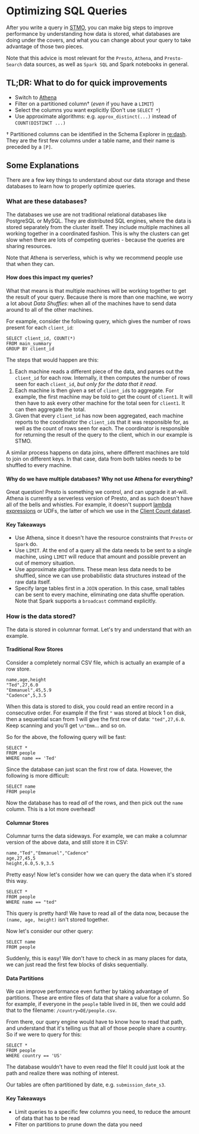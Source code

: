 # Optimizing SQL Queries

After you write a query in [STMO](https://sql.telemetry.mozilla.org), you can make big steps to improve performance by
understanding how data is stored, what databases are doing under the covers, and what you can change about your query to
take advantage of those two pieces.

Note that this advice is most relevant for the `Presto`, `Athena`, and `Presto-Search` data sources, as well as `Spark SQL`
and Spark notebooks in general.

## TL;DR: What to do for quick improvements

- Switch to [Athena](https://aws.amazon.com/athena/)
- Filter on a partitioned column† (_even_ if you have a `LIMIT`)
- Select the columns you want explicitly (Don't use `SELECT *`)
- Use approximate algorithms: e.g. `approx_distinct(...)` instead of `COUNT(DISTINCT ...)`

† Partitioned columns can be identified in the Schema Explorer in [re:dash](https://sql.telemetry.mozilla.org).
  They are the first few columns under a table name, and their name is preceded by a `[P]`.

## Some Explanations

There are a few key things to understand about our data storage and these databases to
learn how to properly optimize queries.

### What are these databases?

The databases we use are not traditional relational databases like PostgreSQL or MySQL. They are
distributed SQL engines, where the data is stored separately from the cluster itself. They
include multiple machines all working together in a coordinated fashion. This is why the
clusters can get slow when there are lots of competing queries - because the queries are
sharing resources.

Note that Athena is serverless, which is why we recommend people use that when they can.

#### How does this impact my queries?

What that means is that multiple machines will be working together to get the result of your
query. Because there is more than one machine, we worry a lot about _Data Shuffles_: when all
of the machines have to send data around to all of the other machines.

For example, consider the following query, which gives the number of rows present for each
`client_id`:

```
SELECT client_id, COUNT(*)
FROM main_summary
GROUP BY client_id
```

The steps that would happen are this:
1. Each machine reads a different piece of the data, and parses out the `client_id` for
   each row. Internally, it then computes the number of rows seen for each `client_id`,
   _but only for the data that it read_.
1. Each machine is then given a set of `client_id`s to aggregate. For example, the first
   machine may be told to get the count of `client1`. It will then have to ask every other
   machine for the total seen for `client1`. It can then aggregate the total.
1. Given that every `client_id` has now been aggregated, each machine reports to the coordinator
   the `client_id`s that it was responsible for, as well as the count of rows seen for each.
   The coordinator is responsible for returning the result of the query to the client,
   which in our example is STMO.

A similar process happens on data joins, where different machines are told to join on 
different keys. In that case, data from both tables needs to be shuffled to every machine.

#### Why do we have multiple databases? Why not use Athena for everything?

Great question! Presto is something we control, and can upgrade it at-will. Athena is currently
a serverless version of Presto, and as such doesn't have all of the bells and whistles. For example,
it doesn't support [lambda expressions](https://prestodb.io/docs/current/functions/lambda.html) or
UDFs, the latter of which we use in the [Client Count dataset](datasets/batch_view/client_count/intro.md).

#### Key Takeaways

- Use Athena, since it doesn't have the resource constraints that `Presto` or `Spark` do.
- Use `LIMIT`. At the end of a query all the data needs to be sent to a single machine, using `LIMIT`
  will reduce that amount and possible prevent an out of memory situation.
- Use approximate algorithms. These mean less data needs to be shuffled, since we can use
  probabilistic data structures instead of the raw data itself.
- Specify large tables first in a `JOIN` operation. In this case, small tables can be sent to
  every machine, eliminating one data shuffle operation. Note that Spark supports a `broadcast`
  command explicitly.

### How is the data stored?

The data is stored in columnar format. Let's try and understand that with an example.

#### Traditional Row Stores

Consider a completely normal CSV file, which is actually an example of a row store.

```
name,age,height
"Ted",27,6.0
"Emmanuel",45,5.9
"Cadence",5,3.5
```

When this data is stored to disk, you could read an entire record in a consecutive order. For example if
the first `"` was stored at block 1 on disk, then a sequential scan from 1 will give the first row of
data: `"ted",27,6.0`. Keep scanning and you'll get `\n"Emm`... and so on.

So for the above, the following query will be fast:

```
SELECT *
FROM people
WHERE name == 'Ted'
```

Since the database can just scan the first row of data. However, the following is more difficult:

```
SELECT name
FROM people
```

Now the database has to read _all_ of the rows, and then pick out the `name` column. This is a lot
more overhead!

#### Columnar Stores

Columnar turns the data sideways. For example, we can make a columnar version of the above data,
and still store it in CSV:

```
name,"Ted","Emmanuel","Cadence"
age,27,45,5
height,6.0,5.9,3.5
```

Pretty easy! Now let's consider how we can query the data when it's stored this way.

```
SELECT *
FROM people
WHERE name == "ted"
```

This query is pretty hard! We have to read all of the data now, because the
`(name, age, height)` isn't stored together.

Now let's consider our other query:

```
SELECT name
FROM people
```

Suddenly, this is easy! We don't have to check in as many places for data,
we can just read the first few blocks of disks sequentially.

#### Data Partitions

We can improve performance even further by taking advantage of partitions. These are entire files of data
that share a value for a column. So for example, if everyone in the `people` table lived in `DE`, then we
could add that to the filename: `/country=DE/people.csv`.

From there, our query engine would have to know how to read that path, and understand that it's telling us
that all of those people share a country. So if we were to query for this:

```
SELECT *
FROM people
WHERE country == 'US'
```

The database wouldn't have to even read the file! It could just look at the path and realize there was
nothing of interest.

Our tables are often partitioned by date, e.g. `submission_date_s3`.

#### Key Takeaways

- Limit queries to a specific few columns you need, to reduce the amount of data that has to be read
- Filter on partitions to prune down the data you need
